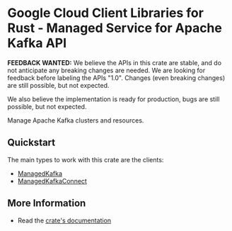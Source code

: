 # Google Cloud Client Libraries for Rust - Managed Service for Apache Kafka API

<!-- Code generated by sidekick. DO NOT EDIT. -->

**FEEDBACK WANTED:** We believe the APIs in this crate are stable, and
do not anticipate any breaking changes are needed. We are looking for
feedback before labeling the APIs "1.0". Changes (even breaking changes)
are still possible, but not expected.

We also believe the implementation is ready for production, bugs are
still possible, but not expected.

Manage Apache Kafka clusters and resources.

## Quickstart

The main types to work with this crate are the clients:

- [ManagedKafka]
- [ManagedKafkaConnect]

## More Information

- Read the [crate's documentation](https://docs.rs/google-cloud-managedkafka-v1/latest/google-cloud-managedkafka-v1)

[ManagedKafka]: https://docs.rs/google-cloud-managedkafka-v1/latest/google_cloud_managedkafka_v1/client/struct.ManagedKafka.html
[ManagedKafkaConnect]: https://docs.rs/google-cloud-managedkafka-v1/latest/google_cloud_managedkafka_v1/client/struct.ManagedKafkaConnect.html
